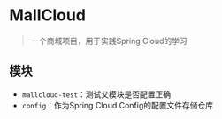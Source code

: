 # MallCloud

> 一个商城项目，用于实践Spring Cloud的学习

## 模块

- `mallcloud-test`：测试父模块是否配置正确
- `config`：作为Spring Cloud Config的配置文件存储仓库